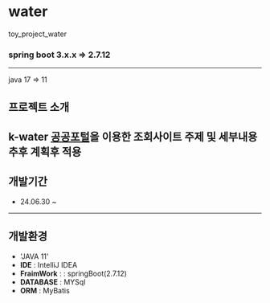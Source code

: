 # water
 toy_project_water

### spring boot 3.x.x => 2.7.12
---
java 17 => 11
## 프로젝트 소개 
k-water [공공포털](https://opendata.kwater.or.kr/main.do)을 이용한 조회사이트
  주제 및 세부내용 추후 계획후 적용
---
## 개발기간
* 24.06.30 ~
---
## 개발환경 
- 'JAVA 11'
- **IDE** : IntelliJ IDEA
- **FraimWork** :  : springBoot(2.7.12)
- **DATABASE** : MYSql
- **ORM** : MyBatis
